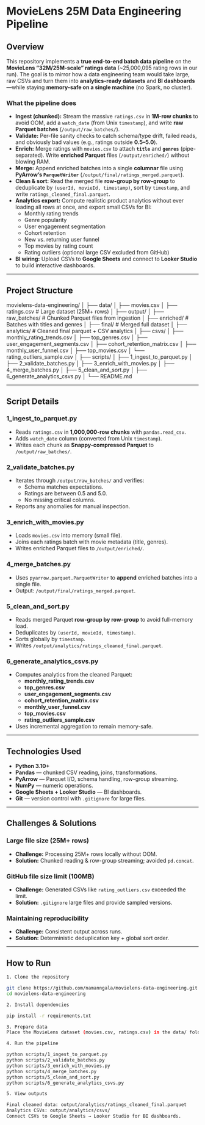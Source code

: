 # MovieLens 25M Data Engineering Pipeline

## Overview

This repository implements a **true end-to-end batch data pipeline** on the **MovieLens “32M/25M-scale” ratings data** (~25,000,095 rating rows in our run). The goal is to mirror how a data engineering team would take large, raw CSVs and turn them into **analytics-ready datasets** and **BI dashboards**—while staying **memory-safe on a single machine** (no Spark, no cluster).

### What the pipeline does

- **Ingest (chunked):** Stream the massive `ratings.csv` in **1M-row chunks** to avoid OOM, add a `watch_date` (from Unix `timestamp`), and write **raw Parquet batches** (`/output/raw_batches/`).
- **Validate:** Per-file sanity checks to catch schema/type drift, failed reads, and obviously bad values (e.g., ratings outside **0.5–5.0**).
- **Enrich:** Merge ratings with `movies.csv` to attach **`title`** and **`genres`** (pipe-separated). Write **enriched Parquet** files (`/output/enriched/`) without blowing RAM.
- **Merge:** Append enriched batches into a single **columnar** file using **PyArrow’s `ParquetWriter`** (`/output/final/ratings_merged.parquet`).
- **Clean & sort:** Read the merged file **row-group by row-group** to deduplicate by `(userId, movieId, timestamp)`, sort by `timestamp`, and write `ratings_cleaned_final.parquet`.
- **Analytics export:** Compute realistic product analytics without ever loading all rows at once, and export small CSVs for BI:
  - Monthly rating trends
  - Genre popularity
  - User engagement segmentation
  - Cohort retention
  - New vs. returning user funnel
  - Top movies by rating count
  - Rating outliers (optional large CSV excluded from GitHub)
- **BI wiring:** Upload CSVs to **Google Sheets** and connect to **Looker Studio** to build interactive dashboards.

---

## Project Structure

movielens-data-engineering/
│
├── data/
│ ├── movies.csv
│ ├── ratings.csv # Large dataset (25M+ rows)
│
├── output/
│ ├── raw_batches/ # Chunked Parquet files from ingestion
│ ├── enriched/ # Batches with titles and genres
│ ├── final/ # Merged full dataset
│ ├── analytics/ # Cleaned final parquet + CSV analytics
│ ├── csvs/
│ ├── monthly_rating_trends.csv
│ ├── top_genres.csv
│ ├── user_engagement_segments.csv
│ ├── cohort_retention_matrix.csv
│ ├── monthly_user_funnel.csv
│ ├── top_movies.csv
│ └── rating_outliers_sample.csv
│
├── scripts/
│ ├── 1_ingest_to_parquet.py
│ ├── 2_validate_batches.py
│ ├── 3_enrich_with_movies.py
│ ├── 4_merge_batches.py
│ ├── 5_clean_and_sort.py
│ ├── 6_generate_analytics_csvs.py
│
└── README.md


---

## Script Details

### 1_ingest_to_parquet.py
- Reads `ratings.csv` in **1,000,000-row chunks** with `pandas.read_csv`.
- Adds `watch_date` column (converted from Unix `timestamp`).
- Writes each chunk as **Snappy-compressed Parquet** to `/output/raw_batches/`.

### 2_validate_batches.py
- Iterates through `/output/raw_batches/` and verifies:
  - Schema matches expectations.
  - Ratings are between 0.5 and 5.0.
  - No missing critical columns.
- Reports any anomalies for manual inspection.

### 3_enrich_with_movies.py
- Loads `movies.csv` into memory (small file).
- Joins each ratings batch with movie metadata (title, genres).
- Writes enriched Parquet files to `/output/enriched/`.

### 4_merge_batches.py
- Uses `pyarrow.parquet.ParquetWriter` to **append** enriched batches into a single file.
- Output: `/output/final/ratings_merged.parquet`.

### 5_clean_and_sort.py
- Reads merged Parquet **row-group by row-group** to avoid full-memory load.
- Deduplicates by `(userId, movieId, timestamp)`.
- Sorts globally by `timestamp`.
- Writes `/output/analytics/ratings_cleaned_final.parquet`.

### 6_generate_analytics_csvs.py
- Computes analytics from the cleaned Parquet:
  - **monthly_rating_trends.csv**
  - **top_genres.csv**
  - **user_engagement_segments.csv**
  - **cohort_retention_matrix.csv**
  - **monthly_user_funnel.csv**
  - **top_movies.csv**
  - **rating_outliers_sample.csv**
- Uses incremental aggregation to remain memory-safe.

---

## Technologies Used

- **Python 3.10+**
- **Pandas** — chunked CSV reading, joins, transformations.
- **PyArrow** — Parquet I/O, schema handling, row-group streaming.
- **NumPy** — numeric operations.
- **Google Sheets + Looker Studio** — BI dashboards.
- **Git** — version control with `.gitignore` for large files.

---

## Challenges & Solutions

### Large file size (25M+ rows)
- **Challenge:** Processing 25M+ rows locally without OOM.
- **Solution:** Chunked reading & row-group streaming; avoided `pd.concat`.

### GitHub file size limit (100MB)
- **Challenge:** Generated CSVs like `rating_outliers.csv` exceeded the limit.
- **Solution:** `.gitignore` large files and provide sampled versions.

### Maintaining reproducibility
- **Challenge:** Consistent output across runs.
- **Solution:** Deterministic deduplication key + global sort order.

---

## How to Run

```bash
1. Clone the repository

git clone https://github.com/namanngala/movielens-data-engineering.git
cd movielens-data-engineering

2. Install dependencies

pip install -r requirements.txt

3. Prepare data
Place the MovieLens dataset (movies.csv, ratings.csv) in the data/ folder.

4. Run the pipeline

python scripts/1_ingest_to_parquet.py
python scripts/2_validate_batches.py
python scripts/3_enrich_with_movies.py
python scripts/4_merge_batches.py
python scripts/5_clean_and_sort.py
python scripts/6_generate_analytics_csvs.py

5. View outputs

Final cleaned data: output/analytics/ratings_cleaned_final.parquet
Analytics CSVs: output/analytics/csvs/
Connect CSVs to Google Sheets → Looker Studio for BI dashboards.




